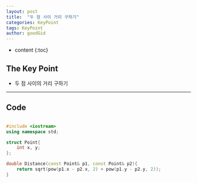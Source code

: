 ```yaml
---
layout: post
title:  "두 점 사이 거리 구하기"
categories: KeyPoint
tags: KeyPoint
author: goodGid
---
```

* content
{:toc}


## The Key Point

* 두 점 사이의 거리 구하기









---

## Code

``` cpp

#include <iostream>
using namespace std;

struct Point{
    int x, y;
};

double Distance(const Point& p1, const Point& p2){
    return sqrt(pow(p1.x - p2.x, 2) + pow(p1.y - p2.y, 2));
}

```
